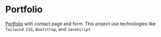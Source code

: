 # Portfolio 

[Portfolio](https://itsme-subid.github.io/Portfolio/) with contact page and form. This project use technologies like `Tailwind CSS`, `Bootstrap`, and `JavaScript`.
